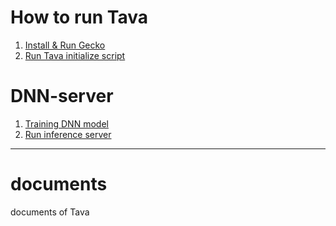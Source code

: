 # How to run Tava

1. [Install & Run Gecko](./gecko.md#install--run-gecko)
2. [Run Tava initialize script](./gecko.md#run-tava-initialize-script)

# DNN-server

1. [Training DNN model](./DNN-server.md#training-model)
2. [Run inference server](./DNN-server.md#run-inference-server)

---

# documents
documents of Tava

